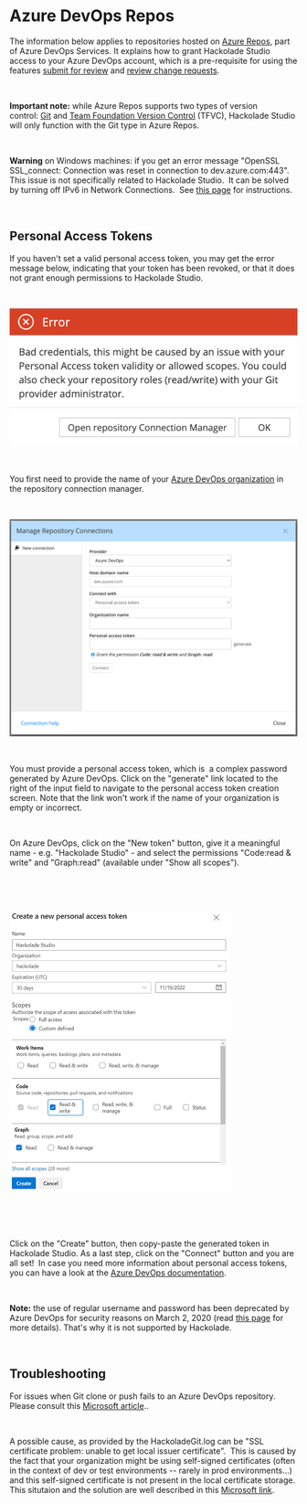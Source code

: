 # Azure DevOps Repos

The information below applies to repositories hosted on [Azure Repos](<https://learn.microsoft.com/en-us/azure/devops/repos/get-started/what-is-repos?view=azure-devops> "target=\"\_blank\""), part of Azure DevOps Services. It explains how to grant Hackolade Studio access to your Azure DevOps account, which is a pre-requisite for using the features [submit for review](<Submitforreview.md>) and [review change requests](<Reviewchangerequests.md>).

&nbsp;

**Important note:** while Azure Repos supports two types of version control: [Git](<https://learn.microsoft.com/en-us/azure/devops/repos/git/gitquickstart?view=azure-devops> "target=\"\_blank\"") and [Team Foundation Version Control](<https://learn.microsoft.com/en-us/azure/devops/repos/tfvc/what-is-tfvc?view=azure-devops> "target=\"\_blank\"") (TFVC), Hackolade Studio will only function with the Git type in Azure Repos.

&nbsp;

**Warning** on Windows machines: if you get an error message "OpenSSL SSL\_connect: Connection was reset in connection to dev.azure.com:443".&nbsp; This issue is not specifically related to Hackolade Studio.&nbsp; It can be solved by turning off IPv6 in Network Connections.&nbsp; See [this page](<https://stackoverflow.com/a/69712045> "target=\"\_blank\"") for instructions.

&nbsp;

## Personal Access Tokens

If you haven't set a valid personal access token, you may get the error message below, indicating that your token has been revoked, or that it does not grant enough permissions to Hackolade Studio.

&nbsp;

![Worgroup - Azure DevOps Repos token error](<lib/Worgroup%20-%20Azure%20DevOps%20Repos%20token%20error.png>)

&nbsp;

You first need to provide the name of your [Azure DevOps organization](<https://learn.microsoft.com/en-us/azure/devops/organizations/accounts/organization-management?view=azure-devops> "target=\"\_blank\"") in the repository connection manager.

&nbsp;

![Worgroup - manage connection Azure DevOps](<lib/Worgroup%20-%20manage%20connection%20Azure%20DevOps.png>)

&nbsp;

You must provide a personal access token, which is&nbsp; a complex password generated by Azure DevOps. Click on the "generate" link located to the right of the input field to navigate to the personal access token creation screen. Note that the link won't work if the name of your organization is empty or incorrect.

&nbsp;

On Azure DevOps, click on the "New token" button, give it a meaningful name - e.g. "Hackolade Studio" - and select the permissions "Code:read \& write" and "Graph:read" (available under "Show all scopes").

&nbsp;

&nbsp;

![Worgroup - Azure DevOps Repos token form](<lib/Worgroup%20-%20Azure%20DevOps%20Repos%20token%20form.png>)

&nbsp;

&nbsp;

Click on the "Create" button, then copy-paste the generated token in Hackolade Studio. As a last step, click on the "Connect" button and you are all set\!&nbsp; In case you need more information about personal access tokens, you can have a look at the [Azure DevOps documentation](<https://learn.microsoft.com/en-us/azure/devops/organizations/accounts/use-personal-access-tokens-to-authenticate> "target=\"\_blank\"").

&nbsp;

**Note:** the use of regular username and password has been deprecated by Azure DevOps for security reasons on March 2, 2020 (read [this page](<https://devblogs.microsoft.com/devops/azure-devops-will-no-longer-support-alternate-credentials-authentication/> "target=\"\_blank\"") for more details). That's why it is not supported by Hackolade.

&nbsp;

## Troubleshooting

For issues when Git clone or push fails to an Azure DevOps repository.&nbsp; Please consult this [Microsoft article](<https://learn.microsoft.com/en-us/troubleshoot/azure/devops/git-clone-push-operation-failing-devops-repo> "target=\"\_blank\"")..

&nbsp;

A possible cause, as provided by the HackoladeGit.log can be "SSL certificate problem: unable to get local issuer certificate".&nbsp; This is caused by the fact that your organization might be using self-signed certificates (often in the context of dev or test environments -- rarely in prod environments...) and this self-signed certificate is not present in the local certificate storage.&nbsp; This situtaion and the solution are well described in this [Microsoft link](<https://learn.microsoft.com/en-us/troubleshoot/azure/devops/git-clone-push-operation-failing-devops-repo#cause-2-git-uses-a-local-self-signed-certificate> "target=\"\_blank\"").

&nbsp;

